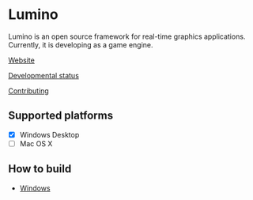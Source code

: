 ﻿Lumino
====================
Lumino is an open source framework for real-time graphics applications.
Currently, it is developing as a game engine.

[Website](https://lriki.github.io/lumino/)

[Developmental status](https://lriki.github.io/lumino/articles/downloads/DevVer.html)

[Contributing](.github/CONTRIBUTING.md)

Supported platforms
--------------------
- [x] Windows Desktop
- [ ] Mac OS X

How to build
--------------------
- [Windows](https://github.com/lriki/Lumino/wiki/BuildingWindows.md)




